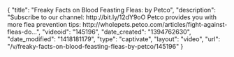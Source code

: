{
    "title": "Freaky Facts on Blood Feasting Fleas: by Petco",
    "description": "Subscribe to our channel: http:\/\/bit.ly\/12dY9oO Petco provides you with more flea prevention tips: http:\/\/wholepets.petco.com\/articles\/fight-against-fleas-do...",
    "videoid": "145196",
    "date_created": "1394762630",
    "date_modified": "1418181179",
    "type": "captivate",
    "layout": "video",
    "url": "\/v\/freaky-facts-on-blood-feasting-fleas-by-petco\/145196"
}
